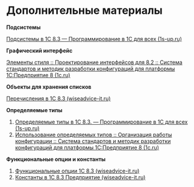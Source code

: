 # Дополнительные материалы

**Подсистемы**

[Подсистемы в 1С 8.3 — Программирование в 1С для всех (1s-up.ru)](https://www.1s-up.ru/podsistemy-v-1s-8-3/?ysclid=l5vx1szbo6878864911)

**Графический интерфейс**

[Элементы стиля :: Проектирование интерфейсов для 8.2 :: Система стандартов и методик разработки конфигураций для платформы 1С:Предприятие 8 (1c.ru)](https://its.1c.ru/db/v8std/content/667/hdoc)

**Объекты для хранения списков**

[Перечисления в 1С 8.3 (wiseadvice-it.ru)](https://wiseadvice-it.ru/o-kompanii/blog/articles/perechisleniya-v-1s-8-3/?ysclid=l5vy4v6ie3697196395)

**Определяемые типы**

1. [Определяемые типы в 1С 8.3. — Программирование в 1С для всех (1s-up.ru)](https://www.1s-up.ru/opredeljaemye-tipy-v-1s-8-3/?ysclid=l5vy81w5ax569990717)
2. [Использование определяемых типов :: Организация работы конфигурации :: Система стандартов и методик разработки конфигураций для платформы 1С:Предприятие 8 (1c.ru)](https://its.1c.ru/db/v8std/content/704/hdoc)

**Функциональные опции и константы**

1. [Функциональные опции 1С 8.3 (wiseadvice-it.ru)](https://wiseadvice-it.ru/o-kompanii/blog/articles/funkcionalnye-opcii-1s-8-3/?ysclid=l5vyglk9hx863565180)
2. [Константы в 1С 8.3 Предприятие (wiseadvice-it.ru)](https://wiseadvice-it.ru/o-kompanii/blog/articles/konstanty-v-1s-8-3-predpriyatie/?ysclid=l5vyiu63jp486842324)


